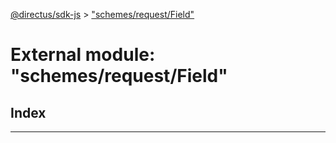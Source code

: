 [@directus/sdk-js](../README.md) > ["schemes/request/Field"](../modules/_schemes_request_field_.md)

# External module: "schemes/request/Field"

## Index

---

